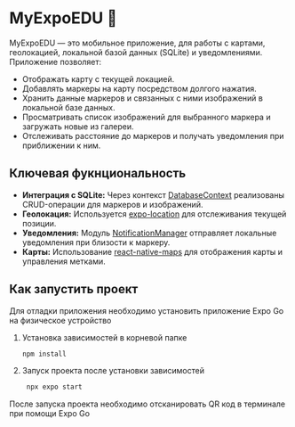 # MyExpoEDU 👋

MyExpoEDU — это мобильное приложение, для работы с картами, геолокацией, локальной базой данных (SQLite) и уведомлениями. Приложение позволяет:
- Отображать карту с текущей локацией.
- Добавлять маркеры на карту посредством долгого нажатия.
- Хранить данные маркеров и связанных с ними изображений в локальной базе данных.
- Просматривать список изображений для выбранного маркера и загружать новые из галереи.
- Отслеживать расстояние до маркеров и получать уведомления при приближении к ним.

## Ключевая фукнциональность

- **Интеграция с SQLite:** Через контекст [DatabaseContext](./contexts/DatabaseContext.tsx) реализованы CRUD-операции для маркеров и изображений.
- **Геолокация:** Используется [expo-location](https://docs.expo.dev/versions/latest/sdk/location/) для отслеживания текущей позиции.
- **Уведомления:** Модуль [NotificationManager](./services/notifications.ts) отправляет локальные уведомления при близости к маркеру.
- **Карты:** Использование [react-native-maps](https://github.com/react-native-maps/react-native-maps) для отображения карты и управления метками.

## Как запустить проект

Для отладки приложения необходимо установить приложение Expo Go на физическое устройство

1. Установка зависимостей в корневой папке

   ```bash
   npm install
   ```

2. Запуск проекта после установки зависимостей

   ```bash
    npx expo start
   ```

После запуска проекта необходимо отсканировать QR код в терминале при помощи Expo Go
